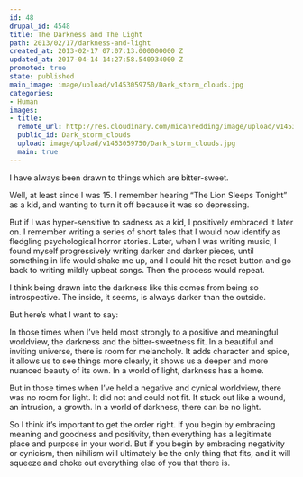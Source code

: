 ```yaml
---
id: 48
drupal_id: 4548
title: The Darkness and The Light
path: 2013/02/17/darkness-and-light
created_at: 2013-02-17 07:07:13.000000000 Z
updated_at: 2017-04-14 14:27:58.540934000 Z
promoted: true
state: published
main_image: image/upload/v1453059750/Dark_storm_clouds.jpg
categories:
- Human
images:
- title: 
  remote_url: http://res.cloudinary.com/micahredding/image/upload/v1453059750/Dark_storm_clouds.jpg
  public_id: Dark_storm_clouds
  upload: image/upload/v1453059750/Dark_storm_clouds.jpg
  main: true
---
```

I have always been drawn to things which are bitter-sweet.

Well, at least since I was 15. I remember hearing “The Lion Sleeps Tonight” as a kid, and wanting to turn it off because it was so depressing. 

But if I was hyper-sensitive to sadness as a kid, I positively embraced it later on. I remember writing a series of short tales that I would now identify as fledgling psychological horror stories. Later, when I was writing music, I found myself progressively writing darker and darker pieces, until something in life would shake me up, and I could hit the reset button and go back to writing mildly upbeat songs. Then the process would repeat.

I think being drawn into the darkness like this comes from being so introspective. The inside, it seems, is always darker than the outside.

But here’s what I want to say:

In those times when I’ve held most strongly to a positive and meaningful worldview, the darkness and the bitter-sweetness fit. In a beautiful and inviting universe, there is room for melancholy. It adds character and spice, it allows us to see things more clearly, it shows us a deeper and more nuanced beauty of its own. In a world of light, darkness has a home.

But in those times when I’ve held a negative and cynical worldview, there was no room for light. It did not and could not fit. It stuck out like a wound, an intrusion, a growth. In a world of darkness, there can be no light.

So I think it’s important to get the order right. If you begin by embracing meaning and goodness and positivity, then everything has a legitimate place and purpose in your world. But if you begin by embracing negativity or cynicism, then nihilism will ultimately be the only thing that fits, and it will squeeze and choke out everything else of you that there is.
